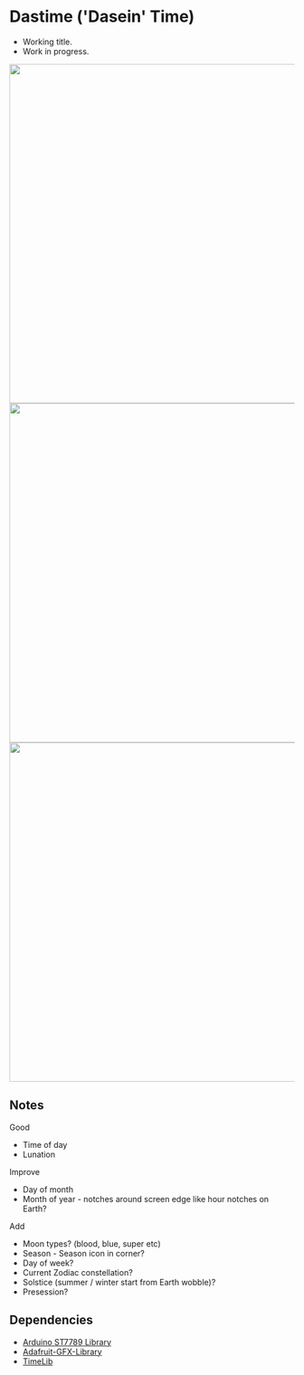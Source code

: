 # Dastime ('Dasein' Time)

- Working title.
- Work in progress.

<img src='https://raw.githubusercontent.com/kormyen/Dastime/master/000.jpg' width="600"/>
<img src='https://raw.githubusercontent.com/kormyen/Dastime/master/001.jpg' width="600"/>
<img src='https://raw.githubusercontent.com/kormyen/Dastime/master/002.jpg' width="600"/>

## Notes

Good
- Time of day
- Lunation

Improve
- Day of month
- Month of year - notches around screen edge like hour notches on Earth?

Add
- Moon types? (blood, blue, super etc)
- Season - Season icon in corner?
- Day of week?
- Current Zodiac constellation?
- Solstice (summer / winter start from Earth wobble)?
- Presession?

## Dependencies

- [Arduino ST7789 Library](https://github.com/ananevilya/Arduino-ST7789-Library) 
- [Adafruit-GFX-Library](https://github.com/adafruit/Adafruit-GFX-Library/)
- [TimeLib](https://github.com/PaulStoffregen/Time)